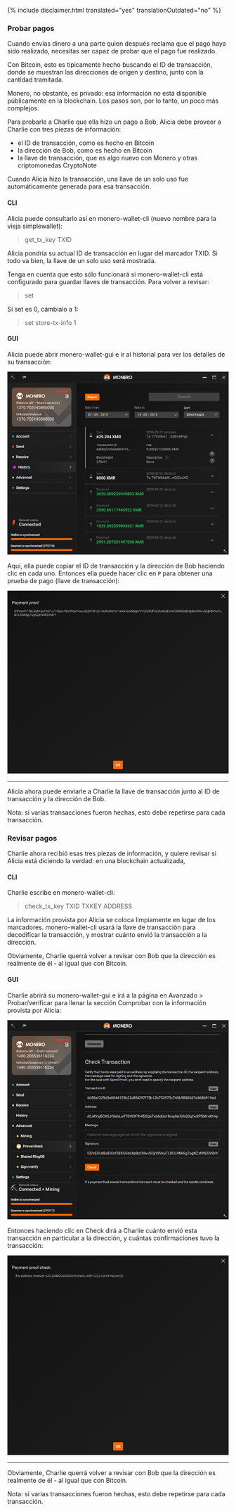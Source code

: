 {% include disclaimer.html translated="yes" translationOutdated="no" %}

### Probar pagos

Cuando envías dinero a una parte quien después reclama que el pago haya sido realizado, necesitas ser capaz de probar que el pago fue realizado.

Con Bitcoin, esto es típicamente hecho buscando el ID de transacción, donde se muestran
las direcciones de origen y destino, junto con la cantidad tramitada.

Monero, no obstante, es privado: esa información no está disponible públicamente en la blockchain. Los pasos son, por lo tanto,
un poco más complejos.

Para probarle a Charlie que ella hizo un pago a Bob, Alicia debe proveer a Charlie con tres piezas de información:

- el ID de transacción, como es hecho en Bitcoin
- la dirección de Bob, como es hecho en Bitcoin
- la llave de transacción, que es algo nuevo con Monero y otras criptomonedas CryptoNote

Cuando Alicia hizo la transacción, una llave de un solo uso fue automáticamente generada para esa transacción.

#### CLI

Alicia puede consultarlo así en monero-wallet-cli (nuevo nombre para la vieja simplewallet):

> get_tx_key TXID

Alicia pondría su actual ID de transacción en lugar del marcador TXID. Si todo va bien, la llave de un solo uso
será mostrada.

Tenga en cuenta que esto sólo funcionará si monero-wallet-cli está configurado para guardar llaves de transacción. Para volver a revisar:

> set

Si set es 0, cámbialo a 1:

> set store-tx-info 1

#### GUI

Alicia puede abrir monero-wallet-gui e ir al historial para ver los detalles de su transacción:

![Historial](/img/resources/user-guides/en/prove-payment/history.png)

Aquí, ella puede copiar el ID de transacción y la dirección de Bob haciendo clic en cada uno.
Entonces ella puede hacer clic en `P` para obtener una prueba de pago (llave de transacción):

![Prueba de pago](/img/resources/user-guides/en/prove-payment/payment-proof.png)


---

Alicia ahora puede enviarle a Charlie la llave de transacción junto al ID de transacción y la dirección de Bob.

Nota: si varias transacciones fueron hechas, esto debe repetirse para cada transacción.

### Revisar pagos

Charlie ahora recibió esas tres piezas de información, y quiere revisar si Alicia está diciendo la verdad: en una blockchain
actualizada,

#### CLI

Charlie escribe en monero-wallet-cli:

> check_tx_key TXID TXKEY ADDRESS

La información provista por Alicia se coloca limpiamente en lugar de los marcadores. monero-wallet-cli usará la llave de transacción
para decodificar la transacción, y mostrar cuánto envió la transacción a la dirección.

Obviamente, Charlie querrá volver a revisar con Bob que la dirección es realmente de él - al igual que con Bitcoin.

#### GUI

Charlie abrirá su monero-wallet-gui e irá a la página en Avanzado > Probar/verificar para llenar la sección Comprobar con la información provista por Alicia:

![Prueba de pago](/img/resources/user-guides/en/prove-payment/check-payment.png)

Entonces haciendo clic en Check dirá a Charlie cuánto envió esta transacción en particular a la dirección, y cuántas confirmaciones tuvo la transacción:

![Pago revisado](/img/resources/user-guides/en/prove-payment/payment-checked.png)


---

Obviamente, Charlie querrá volver a revisar con Bob que la dirección es realmente de él - al igual que con Bitcoin.

Nota: si varias transacciones fueron hechas, esto debe repetirse para cada transacción.
